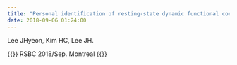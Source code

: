 ```yaml
---
title: "Personal identification of resting-state dynamic functional connectivity patterns using deep neural network"
date: 2018-09-06 01:24:00
---
```

Lee JHyeon, Kim HC, Lee JH.

{{<format bright-green>}}
RSBC 2018/Sep. Montreal
{{</format>}}